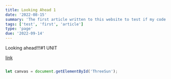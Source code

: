 ```yaml
---
title: Looking Ahead 1
date: '2022-08-15'
summary: 'The first article written to this website to test if my code worked.'
tags: ['test', 'first', 'article']
type: 'page'
due: '2022-09-14'
---
```


Looking ahead!!!#1 UNIT

[link](pages/1.md)

```javascript

let canvas = document.getElementById('ThreeSun');

```